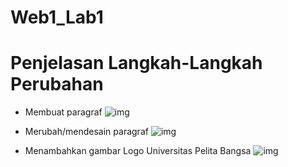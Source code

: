 # Web1_Lab1

# Penjelasan Langkah-Langkah Perubahan 

- Membuat paragraf 
![img](screenshots/1.png)


- Merubah/mendesain paragraf
![img](screenshots/2.png)


- Menambahkan gambar Logo Universitas Pelita Bangsa
![img](screenshots/3.png)

